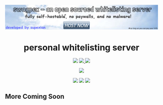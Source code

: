 <p align="center">
  <img width="650" src="https://raw.githubusercontent.com/Asrake-Science/os-whitelist-bot/main/public/stylesheet/assetstorage/git-ad.png" />
</p>
<h1 align="center">personal whitelisting server</h1>

<p align="center">
<a>
  <img src="https://img.shields.io/github/package-json/v/Asrake-Science/os-whitelist-bot?color=purple&label=Version"/>
</a>
  <a href="https://discord.gg/4kRf7vVfrt">
    <img src="https://img.shields.io/discord/1012316104061890710?color=7489d5&logo=discord&logoColor=ffffff" />
  </a>
  <img src="https://img.shields.io/static/v1?label=Staging&message=RELEASE&color=green">
</p>
<p align="center">
<a>
<img src="https://img.shields.io/maintenance/yes/2023">
</p>

<p align="center">
  <a>
  <img src="https://img.shields.io/github/stars/Asrake-Science/os-whitelist-bot?style=social">
  </a>
  <a>
  <img src="https://img.shields.io/github/forks/Asrake-Science/os-whitelist-bot?color=blue&style=social">
  </a>
  <a>
  <img src="https://img.shields.io/github/watchers/Asrake-Science/os-whitelist-bot?style=social">
  </a>
</p>

## More Coming Soon